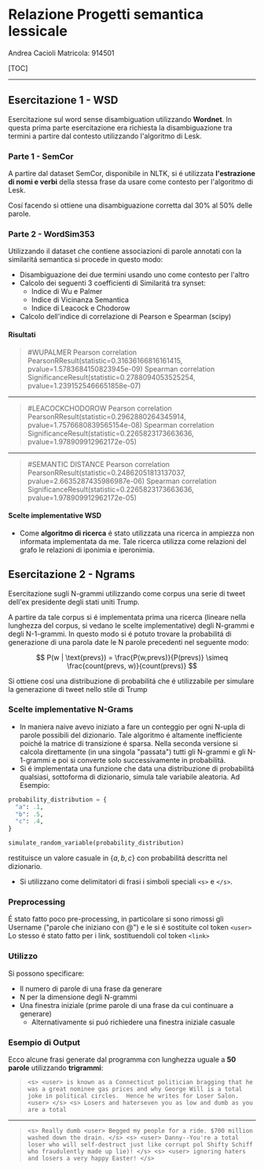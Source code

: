 # Relazione Progetti semantica lessicale

Andrea Cacioli
Matricola: 914501

[TOC]

---

## Esercitazione 1 - WSD

Esercitazione sul word sense disambiguation utilizzando **Wordnet**.
In questa prima parte esercitazione era richiesta la disambiguazione tra termini a partire dal contesto utilizzando l'algoritmo di Lesk.

### Parte 1 - SemCor

A partire dal dataset SemCor, disponibile in NLTK, si é utilizzata **l'estrazione di nomi e verbi** della stessa frase da usare come contesto per l'algoritmo di Lesk.

Cosí facendo si ottiene una disambiguazione corretta dal 30% al 50% delle parole.

### Parte 2 - WordSim353

Utilizzando il dataset che contiene associazioni di parole annotati con la similaritá semantica si procede in questo modo:

- Disambiguazione dei due termini usando uno come contesto per l'altro
- Calcolo dei seguenti 3 coefficienti di Similaritá tra synset:
  - Indice di Wu e Palmer
  - Indice di Vicinanza Semantica
  - Indice di Leacock e Chodorow
- Calcolo dell'indice di correlazione di Pearson e Spearman (scipy)

#### Risultati

> #WUPALMER
> Pearson correlation
> PearsonRResult(statistic=0.31636166816161415, pvalue=1.5783684150823945e-09)
> Spearman correlation
> SignificanceResult(statistic=0.2788094053525254, pvalue=1.2391525466651858e-07)

---

> #LEACOCKCHODOROW
> Pearson correlation
> PearsonRResult(statistic=0.2962880264345914, pvalue=1.7576680839565154e-08)
> Spearman correlation
> SignificanceResult(statistic=0.2265823173663636, pvalue=1.978909912962172e-05)

---

> #SEMANTIC DISTANCE
> Pearson correlation
> PearsonRResult(statistic=0.24862051813137037, pvalue=2.6635287435986987e-06)
> Spearman correlation
> SignificanceResult(statistic=0.2265823173663636, pvalue=1.978909912962172e-05)

#### Scelte implementative WSD

- Come **algoritmo di ricerca** é stato utilizzata una ricerca in ampiezza non informata implementata da me. Tale ricerca utilizza come relazioni del grafo le relazioni di iponimia e iperonimia.

## Esercitazione 2 - Ngrams

Esercitazione sugli N-grammi utilizzando come corpus una serie di tweet dell'ex presidente degli stati uniti Trump.

A partire da tale corpus si é implementata prima una ricerca (lineare nella lunghezza del corpus, si vedano le scelte implementative) degli N-grammi e degli N-1-grammi. In questo modo si é potuto trovare la probabilitá di generazione di una parola date le N parole precedenti nel seguente modo:

$$
P(w | \text{prevs}) = \frac{P(w,prevs)}{P(prevs)} \simeq \frac{count(prevs, w)}{count(prevs)}
$$

Si ottiene cosí una distribuzione di probabilitá che é utilizzabile per simulare la generazione di tweet nello stile di Trump

### Scelte implementative N-Grams

- In maniera naive avevo iniziato a fare un conteggio per ogni N-upla di parole possibili del dizionario. Tale algoritmo é altamente inefficiente poiché la matrice di transizione é sparsa. Nella seconda versione si calcola direttamente (in una singola "passata") tutti gli N-grammi e gli N-1-grammi e poi si converte solo successivamente in probabilitá.
- Si é implementata una funzione che data una distribuzione di probabilitá qualsiasi, sottoforma di dizionario, simula tale variabile aleatoria.
Ad Esempio:

```python
probability_distribution = {
  "a": .1,
  "b": .5,
  "c": .4,
}

simulate_random_variable(probability_distribution)
```

restituisce un valore casuale in $\{a, b, c \}$ con probabilitá descritta nel dizionario.

- Si utilizzano come delimitatori di frasi i simboli speciali ```<s>``` e ```</s>```.

### Preprocessing

É stato fatto poco pre-processing, in particolare si sono rimossi gli Username ("parole che iniziano con @") e le si é sostituite col token ```<user>```
Lo stesso é stato fatto per i link, sostituendoli col token ```<link>```

### Utilizzo

Si possono specificare:

- Il numero di parole di una frase da generare
- N per la dimensione degli N-grammi
- Una finestra iniziale (prime parole di una frase da cui continuare a generare)
  - Alternativamente si puó richiedere una finestra iniziale casuale

### Esempio di Output

Ecco alcune frasi generate dal programma con lunghezza uguale a **50 parole** utilizzando **trigrammi**:

>```<s> <user> is known as a Connecticut politician bragging that he was a great nominee gas prices and why George Will is a total joke in political circles.  Hence he writes for Loser Salon.  <user> </s> <s> Losers and haterseven you as low and dumb as you are a total```

---

>```<s> Really dumb <user> Begged my people for a ride. $700 million washed down the drain. </s> <s> <user> Danny--You're a total loser who will self-destruct just like corrupt pol Shifty Schiff who fraudulently made up lie)! </s> <s> <user> ignoring haters and losers a very happy Easter! </s>```
